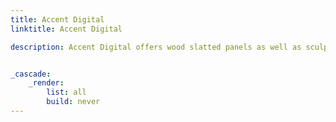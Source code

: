 ```yaml
---
title: Accent Digital
linktitle: Accent Digital

description: Accent Digital offers wood slatted panels as well as sculpted and perforated finishing panels. 


_cascade:
    _render:
        list: all
        build: never
---
```

